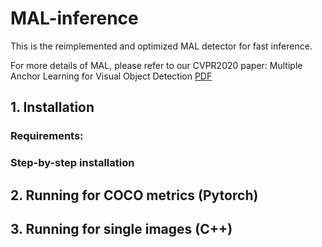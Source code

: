 # MAL-inference
This is the reimplemented and optimized MAL detector for fast inference. 

For more details of MAL, please refer to our CVPR2020 paper: Multiple Anchor Learning for Visual Object Detection [PDF](https://openaccess.thecvf.com/content_CVPR_2020/papers/Ke_Multiple_Anchor_Learning_for_Visual_Object_Detection_CVPR_2020_paper.pdf) 

## 1. Installation

### Requirements:

### Step-by-step installation

## 2. Running for COCO metrics (Pytorch)


## 3. Running for single images (C++)


